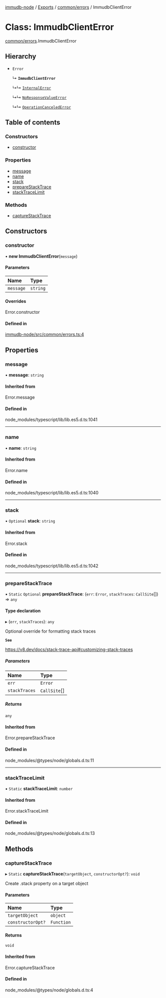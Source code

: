 [immudb-node](../README.md) / [Exports](../modules.md) / [common/errors](../modules/common_errors.md) / ImmudbClientError

# Class: ImmudbClientError

[common/errors](../modules/common_errors.md).ImmudbClientError

## Hierarchy

- `Error`

  ↳ **`ImmudbClientError`**

  ↳↳ [`InternalError`](common_errors.InternalError.md)

  ↳↳ [`NoResponseValueError`](common_errors.NoResponseValueError.md)

  ↳↳ [`OperationCanceledError`](common_errors.OperationCanceledError.md)

## Table of contents

### Constructors

- [constructor](common_errors.ImmudbClientError.md#constructor)

### Properties

- [message](common_errors.ImmudbClientError.md#message)
- [name](common_errors.ImmudbClientError.md#name)
- [stack](common_errors.ImmudbClientError.md#stack)
- [prepareStackTrace](common_errors.ImmudbClientError.md#preparestacktrace)
- [stackTraceLimit](common_errors.ImmudbClientError.md#stacktracelimit)

### Methods

- [captureStackTrace](common_errors.ImmudbClientError.md#capturestacktrace)

## Constructors

### constructor

• **new ImmudbClientError**(`message`)

#### Parameters

| Name | Type |
| :------ | :------ |
| `message` | `string` |

#### Overrides

Error.constructor

#### Defined in

[immudb-node/src/common/errors.ts:4](https://github.com/user3232/node-immu-db/blob/2e88686/immudb-node/src/common/errors.ts#L4)

## Properties

### message

• **message**: `string`

#### Inherited from

Error.message

#### Defined in

node_modules/typescript/lib/lib.es5.d.ts:1041

___

### name

• **name**: `string`

#### Inherited from

Error.name

#### Defined in

node_modules/typescript/lib/lib.es5.d.ts:1040

___

### stack

• `Optional` **stack**: `string`

#### Inherited from

Error.stack

#### Defined in

node_modules/typescript/lib/lib.es5.d.ts:1042

___

### prepareStackTrace

▪ `Static` `Optional` **prepareStackTrace**: (`err`: `Error`, `stackTraces`: `CallSite`[]) => `any`

#### Type declaration

▸ (`err`, `stackTraces`): `any`

Optional override for formatting stack traces

**`See`**

https://v8.dev/docs/stack-trace-api#customizing-stack-traces

##### Parameters

| Name | Type |
| :------ | :------ |
| `err` | `Error` |
| `stackTraces` | `CallSite`[] |

##### Returns

`any`

#### Inherited from

Error.prepareStackTrace

#### Defined in

node_modules/@types/node/globals.d.ts:11

___

### stackTraceLimit

▪ `Static` **stackTraceLimit**: `number`

#### Inherited from

Error.stackTraceLimit

#### Defined in

node_modules/@types/node/globals.d.ts:13

## Methods

### captureStackTrace

▸ `Static` **captureStackTrace**(`targetObject`, `constructorOpt?`): `void`

Create .stack property on a target object

#### Parameters

| Name | Type |
| :------ | :------ |
| `targetObject` | `object` |
| `constructorOpt?` | `Function` |

#### Returns

`void`

#### Inherited from

Error.captureStackTrace

#### Defined in

node_modules/@types/node/globals.d.ts:4

